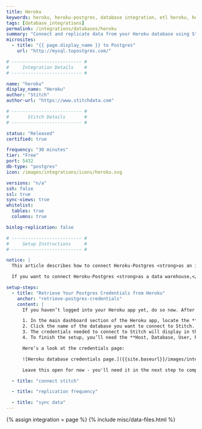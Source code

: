 ```yaml
---
title: Heroku
keywords: heroku, heroku-postgres, database integration, etl heroku, heroku etl
tags: [database_integrations]
permalink: /integrations/databases/heroku
summary: "Connect and replicate data from your Heroku database using Stitch's Heroku integration."
microsites:
  - title: "{{ page.display_name }} to Postgres"
    url: "http://mysql.topostgres.com/"

# -------------------------- #
#     Integration Details    #
# -------------------------- #

name: "heroku"
display_name: "Heroku"
author: "Stitch"
author-url: "https://www.stitchdata.com"

# -------------------------- #
#       Stitch Details       #
# -------------------------- #

status: "Released"
certified: true

frequency: "30 minutes"
tier: "Free"
port: 5432
db-type: "postgres"
icon: /images/integrations/icons/heroku.svg

versions: "n/a"
ssh: false
ssl: true
sync-views: true
whitelist:
  tables: true
  columns: true

binlog-replication: false

# -------------------------- #
#     Setup Instructions     #
# -------------------------- #

notice: |
  This article describes how to connect Heroku-Postgres <strong>as an input data source.</strong><br><br>

  If you want to connect Heroku-Postgres <strong>as a data warehouse,</strong> refer to the [Connecting a Heroku-Postgres Destination guide]({{ link.destinations.setup.heroku-postgres | prepend: site.baseurl }}).

setup-steps:
  - title: "Retrieve Your Postgres Credentials from Heroku"
    anchor: "retrieve-postgres-credentials"
    content: |
      If you haven’t logged into your Heroku app yet, do so now. After you’re logged in, do the following to retrieve your Heroku Postgres database credentials:

      1. In the main dashboard section of the Heroku app, locate the **Add-ons** section. Add-ons will list any Postgres databases currently added to your Heroku account.
      2. Click the name of the database you want to connect to Stitch.
      3. The credentials needed to connect to Stitch will display in the Connection Settings section. 
      4. To finish the setup, you’ll need the **Host, Database, User, Port**, and **Password**. Click **Show** to display the password.

      Here’s a look at the credentials page:

      ![Heroku database credentials page.]({{site.baseurl}}/images/integrations/heroku-credentials-page.png)

      Leave this open for now - you'll need it in the next step to complete the setup.

  - title: "connect stitch"

  - title: "replication frequency"

  - title: "sync data"
---
```

{% assign integration = page %}
{% include misc/data-files.html %}